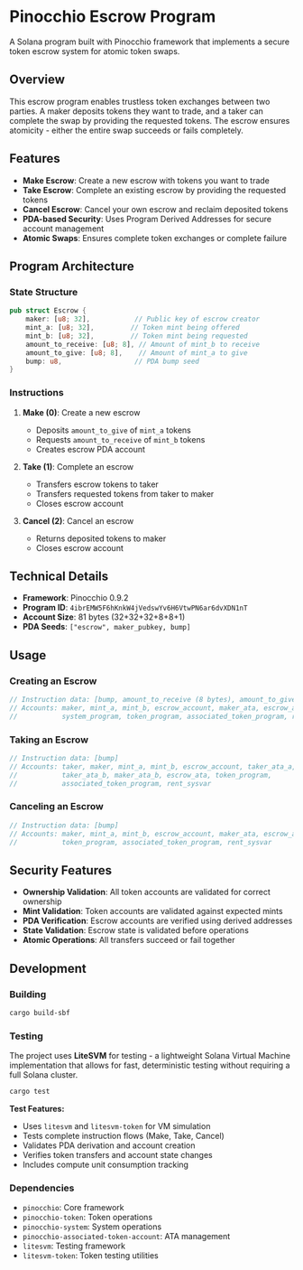 # Pinocchio Escrow Program

A Solana program built with Pinocchio framework that implements a secure token escrow system for atomic token swaps.

## Overview

This escrow program enables trustless token exchanges between two parties. A maker deposits tokens they want to trade, and a taker can complete the swap by providing the requested tokens. The escrow ensures atomicity - either the entire swap succeeds or fails completely.

## Features

- **Make Escrow**: Create a new escrow with tokens you want to trade
- **Take Escrow**: Complete an existing escrow by providing the requested tokens
- **Cancel Escrow**: Cancel your own escrow and reclaim deposited tokens
- **PDA-based Security**: Uses Program Derived Addresses for secure account management
- **Atomic Swaps**: Ensures complete token exchanges or complete failure

## Program Architecture

### State Structure
```rust
pub struct Escrow {
    maker: [u8; 32],           // Public key of escrow creator
    mint_a: [u8; 32],         // Token mint being offered
    mint_b: [u8; 32],         // Token mint being requested
    amount_to_receive: [u8; 8], // Amount of mint_b to receive
    amount_to_give: [u8; 8],    // Amount of mint_a to give
    bump: u8,                  // PDA bump seed
}
```

### Instructions

1. **Make (0)**: Create a new escrow
   - Deposits `amount_to_give` of `mint_a` tokens
   - Requests `amount_to_receive` of `mint_b` tokens
   - Creates escrow PDA account

2. **Take (1)**: Complete an escrow
   - Transfers escrow tokens to taker
   - Transfers requested tokens from taker to maker
   - Closes escrow account

3. **Cancel (2)**: Cancel an escrow
   - Returns deposited tokens to maker
   - Closes escrow account

## Technical Details

- **Framework**: Pinocchio 0.9.2
- **Program ID**: `4ibrEMW5F6hKnkW4jVedswYv6H6VtwPN6ar6dvXDN1nT`
- **Account Size**: 81 bytes (32+32+32+8+8+1)
- **PDA Seeds**: `["escrow", maker_pubkey, bump]`

## Usage

### Creating an Escrow
```rust
// Instruction data: [bump, amount_to_receive (8 bytes), amount_to_give (8 bytes)]
// Accounts: maker, mint_a, mint_b, escrow_account, maker_ata, escrow_ata, 
//           system_program, token_program, associated_token_program, rent_sysvar
```

### Taking an Escrow
```rust
// Instruction data: [bump]
// Accounts: taker, maker, mint_a, mint_b, escrow_account, taker_ata_a, 
//           taker_ata_b, maker_ata_b, escrow_ata, token_program, 
//           associated_token_program, rent_sysvar
```

### Canceling an Escrow
```rust
// Instruction data: [bump]
// Accounts: maker, mint_a, mint_b, escrow_account, maker_ata, escrow_ata,
//           token_program, associated_token_program, rent_sysvar
```

## Security Features

- **Ownership Validation**: All token accounts are validated for correct ownership
- **Mint Validation**: Token accounts are validated against expected mints
- **PDA Verification**: Escrow accounts are verified using derived addresses
- **State Validation**: Escrow state is validated before operations
- **Atomic Operations**: All transfers succeed or fail together

## Development

### Building
```bash
cargo build-sbf
```

### Testing
The project uses **LiteSVM** for testing - a lightweight Solana Virtual Machine implementation that allows for fast, deterministic testing without requiring a full Solana cluster.

```bash
cargo test
```

**Test Features:**
- Uses `litesvm` and `litesvm-token` for VM simulation
- Tests complete instruction flows (Make, Take, Cancel)
- Validates PDA derivation and account creation
- Verifies token transfers and account state changes
- Includes compute unit consumption tracking

### Dependencies
- `pinocchio`: Core framework
- `pinocchio-token`: Token operations
- `pinocchio-system`: System operations
- `pinocchio-associated-token-account`: ATA management
- `litesvm`: Testing framework
- `litesvm-token`: Token testing utilities

